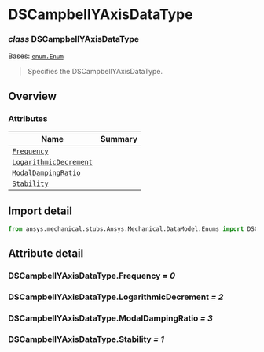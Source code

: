 <a id="dscampbellyaxisdatatype"></a>

# DSCampbellYAxisDataType

<a id="DSCampbellYAxisDataType"></a>

### *class* DSCampbellYAxisDataType

Bases: [`enum.Enum`](https://docs.python.org/3/library/enum.html#enum.Enum)

> Specifies the DSCampbellYAxisDataType.

> <!-- !! processed by numpydoc !! -->

<a id="overview"></a>

## Overview

### Attributes

| Name | Summary |
|-------------------------------------------------------------------------|----|
| [`Frequency`](#DSCampbellYAxisDataType.Frequency)                       |    |
| [`LogarithmicDecrement`](#DSCampbellYAxisDataType.LogarithmicDecrement) |    |
| [`ModalDampingRatio`](#DSCampbellYAxisDataType.ModalDampingRatio)       |    |
| [`Stability`](#DSCampbellYAxisDataType.Stability)                       |    |

<a id="import-detail"></a>

## Import detail

```python
from ansys.mechanical.stubs.Ansys.Mechanical.DataModel.Enums import DSCampbellYAxisDataType
```

<a id="attribute-detail"></a>

## Attribute detail

<a id="DSCampbellYAxisDataType.Frequency"></a>

### DSCampbellYAxisDataType.Frequency *= 0*

<a id="DSCampbellYAxisDataType.LogarithmicDecrement"></a>

### DSCampbellYAxisDataType.LogarithmicDecrement *= 2*

<a id="DSCampbellYAxisDataType.ModalDampingRatio"></a>

### DSCampbellYAxisDataType.ModalDampingRatio *= 3*

<a id="DSCampbellYAxisDataType.Stability"></a>

### DSCampbellYAxisDataType.Stability *= 1*
